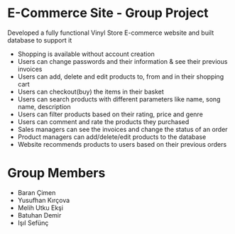 # E-Commerce Site - Group Project

Developed a fully functional Vinyl Store E-commerce website and built database to support it

- Shopping is available without account creation
- Users can change passwords and their information & see their previous invoices
- Users can add, delete and edit products to, from and in their shopping cart
- Users can checkout(buy) the items in their basket
- Users can search products with different parameters like name, song name, description
- Users can filter products based on their rating, price and genre
- Users can comment and rate the products they purchased
- Sales managers can see the invoices and change the status of an order
- Product managers can add/delete/edit products to the database
- Website recommends products to users based on their previous orders


# Group Members
- Baran Çimen
- Yusufhan Kırçova
- Melih Utku Ekşi
- Batuhan Demir
- Işıl Sefünç
